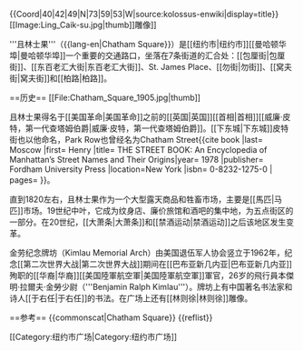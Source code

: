 {{Coord|40|42|49|N|73|59|53|W|source:kolossus-enwiki|display=title}}
[[Image:Ling_Caik-su.jpg|thumb]]雕像]]

'''且林士果'''（{{lang-en|Chatham Square}}）是[[纽约市|纽约市]][[曼哈顿华埠|曼哈顿华埠]]一个重要的交通路口，坐落在7条街道的汇合处：[[包厘街|包厘街]]、[[东百老汇大街|东百老汇大街]]、St. James Place、[[勿街|勿街]]、[[窝夫街|窝夫街]]和[[柏路|柏路]]。

==历史==
[[File:Chatham_Square_1905.jpg|thumb]]

且林士果得名于[[美国革命|美国革命]]之前的[[英国|英国]][[首相|首相]][[威廉·皮特，第一代查塔姆伯爵|威廉·皮特，第一代查塔姆伯爵]]。[[下东城|下东城]]皮特街也以他命名，Park Row也曾经名为Chatham Street<ref>{{cite book |last= Moscow |first= Henry |title= THE STREET BOOK: An Encyclopedia of Manhattan’s Street Names and Their Origins|year= 1978 |publisher= Fordham University Press |location=New York |isbn= 0-8232-1275-0 | pages= }}</ref>。 

直到1820左右，且林士果作为一个大型露天商品和牲畜市场，主要是[[馬匹|马匹]]市场。19世纪中叶，它成为纹身店、廉价旅馆和酒吧的集中地，为五点街区的一部分。在20世纪，[[大萧条|大萧条]]和[[禁酒运动|禁酒运动]]之后该地区发生变革。

金劳纪念牌坊（Kimlau Memorial Arch）由美国退伍军人协会竖立于1962年，纪念[[第二次世界大战|第二次世界大战]]期间在[[巴布亚新几内亚|巴布亚新几内亚]]殉职的[[华裔|华裔]][[美国陸軍航空軍|美国陸軍航空軍]]軍官，26岁的飛行員本傑明·拉爾夫·金勞少尉（'''Benjamin Ralph Kimlau'''）。牌坊上有中国著名书法家和诗人[[于右任|于右任]]的书法。在广场上还有[[林则徐|林则徐]]雕像。

==参考==
{{commonscat|Chatham Square}}
{{reflist}}

[[Category:纽约市广场|Category:纽约市广场]]